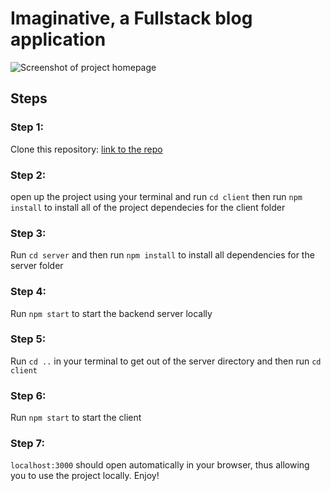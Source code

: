 # Imaginative, a Fullstack blog application

![Screenshot of project homepage](https://res.cloudinary.com/emmanuelkepler/image/upload/v1679259333/Screenshot_18_cxt1fe.png)

## Steps
### Step 1: 
Clone this repository: [link to the repo](https://github.com/emmanuelkyeremeh/imaginative-public)

### Step 2:
open up the project using your terminal and run `cd client` then run `npm install` to install all of the project dependecies for the client folder

### Step 3:
Run `cd server` and then run `npm install` to install all dependencies for the server folder

### Step 4:
Run `npm start` to start the backend server locally

### Step 5:
Run `cd ..` in your terminal to get out of the server directory and then run `cd client`

### Step 6:
Run `npm start` to start the client 

### Step 7:
`localhost:3000` should open automatically in your browser, thus allowing you to use the project locally. Enjoy!
